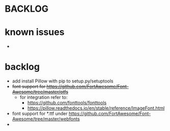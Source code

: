# BACKLOG


# known issues 
- 


# backlog

- add install Pillow with pip to setup.py/setuptools 
- ~~font support for https://github.com/FortAwesome/Font-Awesome/tree/master/otfs~~
  - for integration refer to:
    - https://github.com/fonttools/fonttools
    - https://pillow.readthedocs.io/en/stable/reference/ImageFont.html
- font support for *.ttf under https://github.com/FortAwesome/Font-Awesome/tree/master/webfonts
- 
